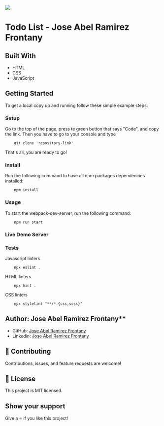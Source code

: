 ![](https://img.shields.io/badge/Microverse-blueviolet)

# Todo List - Jose Abel Ramirez Frontany

<!-- ![screenshot]() -->

## Built With

- HTML
- CSS
- JavaScript

## Getting Started

To get a local copy up and running follow these simple example steps.

### Setup

Go to the top of the page, press te green button that says "Code", and copy the link. Then you have to go to your console and type

```
    git clone 'repository-link'
```

That's all, you are ready to go!

### Install

Run the following command to have all npm packages dependencies installed:

```
    npm install
```

### Usage

To start the webpack-dev-server, run the following command:

```
    npm run start
```

### Live Demo Server

<!-- - [live-version]() -->

### Tests

Javascript linters

```
    npx eslint .
```

HTML linters

```
    npx hint .

```

CSS linters

```
    npx stylelint "**/*.{css,scss}"
```

## Author: Jose Abel Ramirez Frontany**

- GitHub: [Jose Abel Ramirez Frontany](https://github.com/jose-Abel)
- Linkedin: [Jose Abel Ramirez Frontany](https://www.linkedin.com/in/jose-abel-ramirez-frontany-7674a842/)

## 🤝 Contributing

Contributions, issues, and feature requests are welcome!


## 📝 License

This project is MIT licensed.


## Show your support

Give a ⭐️ if you like this project!
